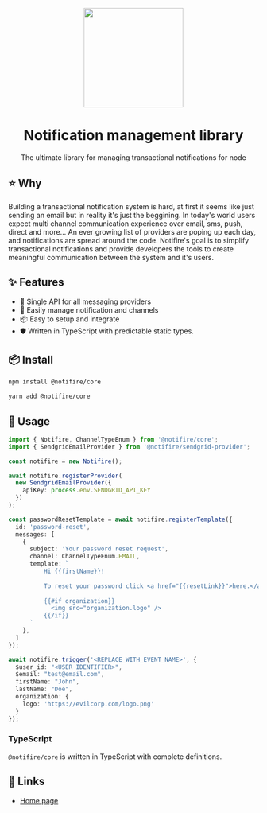 <p align="center">
  <a href="https://notifire.co">
    <img width="200" src="https://notifire.co/img/logo.png">
  </a>
</p>

<h1 align="center">Notification management library</h1>

<div align="center">

The ultimate library for managing transactional notifications for node

</div>

## ⭐️ Why
Building a transactional notification system is hard, at first it seems like just sending an email but in reality it's just the beggining. In today's world users expect multi channel communication experience over email, sms, push, direct and more... An ever growing list of providers are poping up each day, and notifications are spread around the code. Notifire's goal is to simplify transactional notifications and provide developers the tools to create meaningful communication between the system and it's users.

## ✨ Features

- 🌈 Single API for all messaging providers
- 🌈 Easily manage notification and channels 
- 📦 Easy to setup and integrate
- 🛡 Written in TypeScript with predictable static types.

## 📦 Install

```bash
npm install @notifire/core
```

```bash
yarn add @notifire/core
```

## 🔨 Usage

```ts
import { Notifire, ChannelTypeEnum } from '@notifire/core';
import { SendgridEmailProvider } from '@notifire/sendgrid-provider';

const notifire = new Notifire();

await notifire.registerProvider(
  new SendgridEmailProvider({
    apiKey: process.env.SENDGRID_API_KEY
  })
);

const passwordResetTemplate = await notifire.registerTemplate({
  id: 'password-reset',
  messages: [
    {
      subject: 'Your password reset request',
      channel: ChannelTypeEnum.EMAIL,
      template: `
          Hi {{firstName}}!
          
          To reset your password click <a href="{{resetLink}}">here.</a>
          
          {{#if organization}}
            <img src="organization.logo" />
          {{/if}}
      `
    },
  ]
});

await notifire.trigger('<REPLACE_WITH_EVENT_NAME>', {
  $user_id: "<USER IDENTIFIER>",
  $email: "test@email.com",
  firstName: "John",
  lastName: "Doe",
  organization: {
    logo: 'https://evilcorp.com/logo.png'
  }
});
```

### TypeScript

`@notifire/core` is written in TypeScript with complete definitions.

## 🔗 Links
- [Home page](https://notifire.co/)
